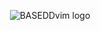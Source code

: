 <p align="center">
  <picture>
    <source media="(prefers-color-scheme: dark)" srcset="https://github.com/user-attachments/assets/397ad003-824a-4076-8a03-68c5893323ea">
    <source media="(prefers-color-scheme: light)" srcset="https://github.com/user-attachments/assets/6b6edbd6-b603-46de-8911-d74985541bb7">
    <img style="min-height:160px;" alt="BASEDDvim logo" src="https://github.com/user-attachments/assets/397ad003-824a-4076-8a03-68c5893323ea">
  </picture>
</p>
